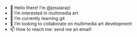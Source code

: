- 👋 Hello there! I’m @jessiarazi
- 👀 I’m interested in multimedia art
- 🌱 I’m currently learning git
- 💞️ I’m looking to collaborate on multimedia art development
- 📫 How to reach me: send me an email!

<!---
jessiarazi/jessiarazi is a ✨ special ✨ repository because its `README.md` (this file) appears on your GitHub profile.
You can click the Preview link to take a look at your changes.
--->
